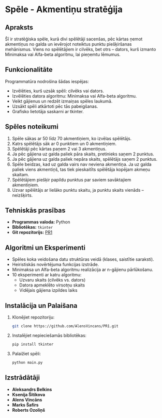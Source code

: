 # Spēle - Akmentiņu stratēģija

## Apraksts
Šī ir stratēģiska spēle, kurā divi spēlētāji sacenšas, pēc kārtas ņemot akmentiņus no galda un ievērojot noteiktus punktu piešķiršanas mehānismus. Viens no spēlētājiem ir cilvēks, bet otrs – dators, kurš izmanto Minimaksa vai Alfa-beta algoritmu, lai pieņemtu lēmumus.

## Funkcionalitāte
Programmatūra nodrošina šādas iespējas:
- Izvēlēties, kurš uzsāk spēli: cilvēks vai dators.
- Izvēlēties datora algoritmu: Minimaksa vai Alfa-beta algoritmu.
- Veikt gājienus un redzēt izmaiņas spēles laukumā.
- Uzsākt spēli atkārtoti pēc tās pabeigšanas.
- Grafisko lietotāja saskarni ar tkinter.

## Spēles noteikumi
1. Spēle sākas ar 50 līdz 70 akmentiņiem, ko izvēlas spēlētājs.
2. Katrs spēlētājs sāk ar 0 punktiem un 0 akmentiņiem.
3. Spēlētāji pēc kārtas paņem 2 vai 3 akmentiņus.
4. Ja pēc gājiena uz galda paliek pāra skaits, pretinieks saņem 2 punktus.
5. Ja pēc gājiena uz galda paliek nepāra skaits, spēlētājs saņem 2 punktus.
6. Spēle beidzas, kad uz galda vairs nav neviena akmentiņa. Ja uz galda paliek viens akmentiņš, tas tiek pieskaitīts spēlētāja kopējam akmeņu skaitam.
7. Spēlētājiem piešķir papildu punktus par saviem savāktajiem akmentiņiem.
8. Uzvar spēlētājs ar lielāko punktu skaitu, ja punktu skaits vienāds – neizšķirts.

## Tehniskās prasības
- **Programmas valoda:** Python
- **Bibliotēkas:** `tkinter`
- **Git repozitorijs:** [PR1](https://github.com/AlensVincans/PR1)

## Algoritmi un Eksperimenti
- Spēles koka veidošana datu struktūras veidā (klases, saistītie saraksti).
- Heiristiskās novērtējuma funkcijas izstrāde.
- Minimaksa un Alfa-beta algoritmu realizācija ar n-gājienu pārlūkošanu.
- 10 eksperimenti ar katru algoritmu:
  - Uzvaru skaits (cilvēks vs. dators)
  - Datora apmeklēto virsotņu skaits
  - Vidējais gājiena izpildes laiks

## Instalācija un Palaišana
1. Klonējiet repozitoriju:
   ```sh
   git clone https://github.com/AlensVincans/PR1.git
   ```
2. Instalējiet nepieciešamās bibliotēkas:
   ```sh
   pip install tkinter
   ```
3. Palaižiet spēli:
   ```sh
   python main.py
   ```

## Izstrādātāji
- **Aleksandrs Belkins**
- **Ksenija Šitikova**
- **Alens Vincāns**
- **Marks Šafirs**
- **Roberts Ozoliņš**
